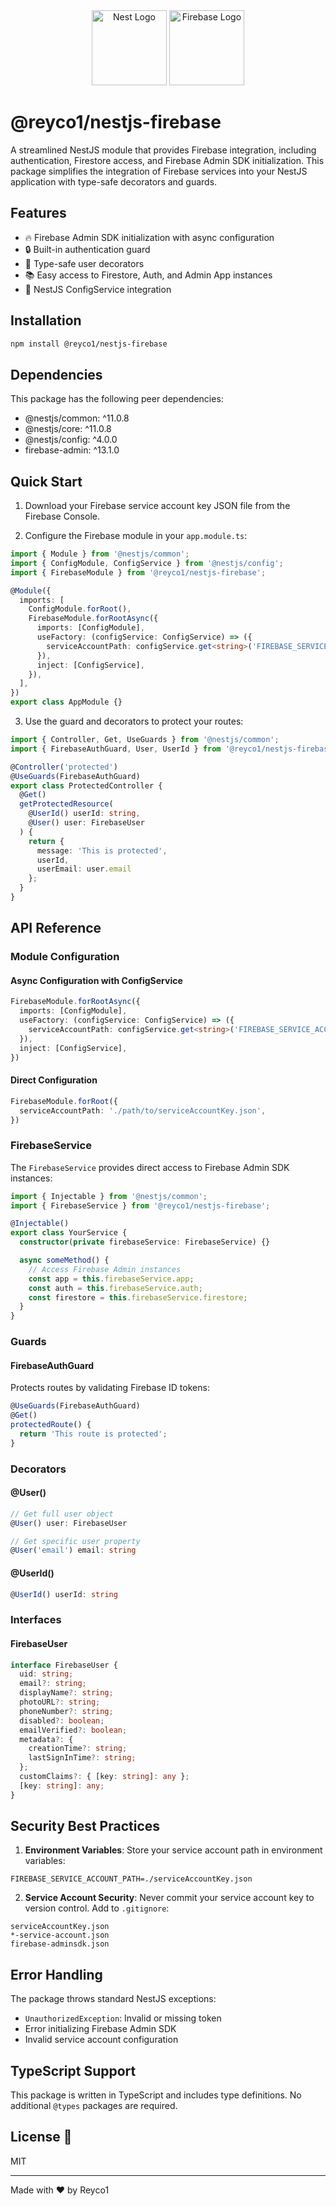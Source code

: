 <div align="center">
  <img src="https://nestjs.com/img/logo-small.svg" height="120" alt="Nest Logo" />
  <img src="https://firebase.google.com/static/downloads/brand-guidelines/SVG/logo-standard.svg" height="120" alt="Firebase Logo" />
</div>

# @reyco1/nestjs-firebase

A streamlined NestJS module that provides Firebase integration, including authentication, Firestore access, and Firebase Admin SDK initialization. This package simplifies the integration of Firebase services into your NestJS application with type-safe decorators and guards.

## Features

- 🔥 Firebase Admin SDK initialization with async configuration
- 🔒 Built-in authentication guard
- 🎯 Type-safe user decorators
- 📚 Easy access to Firestore, Auth, and Admin App instances
- 🔄 NestJS ConfigService integration

## Installation

```bash
npm install @reyco1/nestjs-firebase
```

## Dependencies

This package has the following peer dependencies:
- @nestjs/common: ^11.0.8
- @nestjs/core: ^11.0.8
- @nestjs/config: ^4.0.0
- firebase-admin: ^13.1.0

## Quick Start

1. Download your Firebase service account key JSON file from the Firebase Console.

2. Configure the Firebase module in your `app.module.ts`:

```typescript
import { Module } from '@nestjs/common';
import { ConfigModule, ConfigService } from '@nestjs/config';
import { FirebaseModule } from '@reyco1/nestjs-firebase';

@Module({
  imports: [
    ConfigModule.forRoot(),
    FirebaseModule.forRootAsync({
      imports: [ConfigModule],
      useFactory: (configService: ConfigService) => ({
        serviceAccountPath: configService.get<string>('FIREBASE_SERVICE_ACCOUNT_PATH'),
      }),
      inject: [ConfigService],
    }),
  ],
})
export class AppModule {}
```

3. Use the guard and decorators to protect your routes:

```typescript
import { Controller, Get, UseGuards } from '@nestjs/common';
import { FirebaseAuthGuard, User, UserId } from '@reyco1/nestjs-firebase';

@Controller('protected')
@UseGuards(FirebaseAuthGuard)
export class ProtectedController {
  @Get()
  getProtectedResource(
    @UserId() userId: string,
    @User() user: FirebaseUser
  ) {
    return {
      message: 'This is protected',
      userId,
      userEmail: user.email
    };
  }
}
```

## API Reference

### Module Configuration

#### Async Configuration with ConfigService

```typescript
FirebaseModule.forRootAsync({
  imports: [ConfigModule],
  useFactory: (configService: ConfigService) => ({
    serviceAccountPath: configService.get<string>('FIREBASE_SERVICE_ACCOUNT_PATH'),
  }),
  inject: [ConfigService],
})
```

#### Direct Configuration

```typescript
FirebaseModule.forRoot({
  serviceAccountPath: './path/to/serviceAccountKey.json',
})
```

### FirebaseService

The `FirebaseService` provides direct access to Firebase Admin SDK instances:

```typescript
import { Injectable } from '@nestjs/common';
import { FirebaseService } from '@reyco1/nestjs-firebase';

@Injectable()
export class YourService {
  constructor(private firebaseService: FirebaseService) {}

  async someMethod() {
    // Access Firebase Admin instances
    const app = this.firebaseService.app;
    const auth = this.firebaseService.auth;
    const firestore = this.firebaseService.firestore;
  }
}
```

### Guards

#### FirebaseAuthGuard

Protects routes by validating Firebase ID tokens:

```typescript
@UseGuards(FirebaseAuthGuard)
@Get()
protectedRoute() {
  return 'This route is protected';
}
```

### Decorators

#### @User()

```typescript
// Get full user object
@User() user: FirebaseUser

// Get specific user property
@User('email') email: string
```

#### @UserId()

```typescript
@UserId() userId: string
```

### Interfaces

#### FirebaseUser

```typescript
interface FirebaseUser {
  uid: string;
  email?: string;
  displayName?: string;
  photoURL?: string;
  phoneNumber?: string;
  disabled?: boolean;
  emailVerified?: boolean;
  metadata?: {
    creationTime?: string;
    lastSignInTime?: string;
  };
  customClaims?: { [key: string]: any };
  [key: string]: any;
}
```

## Security Best Practices

1. **Environment Variables**: Store your service account path in environment variables:
```env
FIREBASE_SERVICE_ACCOUNT_PATH=./serviceAccountKey.json
```

2. **Service Account Security**: Never commit your service account key to version control. Add to `.gitignore`:
```gitignore
serviceAccountKey.json
*-service-account.json
firebase-adminsdk.json
```

## Error Handling

The package throws standard NestJS exceptions:

- `UnauthorizedException`: Invalid or missing token
- Error initializing Firebase Admin SDK
- Invalid service account configuration

## TypeScript Support

This package is written in TypeScript and includes type definitions. No additional `@types` packages are required.

## License 📄

MIT

---

Made with ❤️ by Reyco1